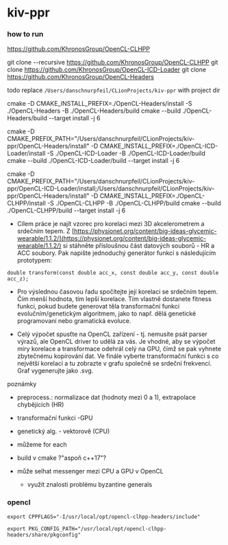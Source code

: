 # kiv-ppr

### how to run

https://github.com/KhronosGroup/OpenCL-CLHPP

git clone --recursive https://github.com/KhronosGroup/OpenCL-CLHPP
git clone https://github.com/KhronosGroup/OpenCL-ICD-Loader
git clone https://github.com/KhronosGroup/OpenCL-Headers

todo replace `/Users/danschnurpfeil/CLionProjects/kiv-ppr` with project dir

cmake -D CMAKE_INSTALL_PREFIX=./OpenCL-Headers/install -S ./OpenCL-Headers -B ./OpenCL-Headers/build
cmake --build ./OpenCL-Headers/build --target install -j 6

cmake -D CMAKE_PREFIX_PATH="/Users/danschnurpfeil/CLionProjects/kiv-ppr/OpenCL-Headers/install" -D CMAKE_INSTALL_PREFIX=./OpenCL-ICD-Loader/install -S ./OpenCL-ICD-Loader -B ./OpenCL-ICD-Loader/build
cmake --build ./OpenCL-ICD-Loader/build --target install -j 6

cmake -D CMAKE_PREFIX_PATH="/Users/danschnurpfeil/CLionProjects/kiv-ppr/OpenCL-ICD-Loader/install;/Users/danschnurpfeil/CLionProjects/kiv-ppr/OpenCL-Headers/install" -D CMAKE_INSTALL_PREFIX=./OpenCL-CLHPP/install -S ./OpenCL-CLHPP -B ./OpenCL-CLHPP/build
cmake --build ./OpenCL-CLHPP/build --target install -j 6

- Cílem práce je najít vzorec pro korelaci mezi 3D akcelerometrem a srdečním tepem. Z [https://physionet.org/content/big-ideas-glycemic-wearable/1.1.2/](https://physionet.org/content/big-ideas-glycemic-wearable/1.1.2/) si stáhněte přísloušnou část datových souborů - HR a ACC soubory. Pak napište jednoduchý generátor funkcí s následujícím prototypem:

`double transform(const double acc_x, const double acc_y, const double acc_z);`

- Pro výslednou časovou řadu spočítejte její korelaci se srdečním tepem. Čím menší hodnota, tím lepší korelace. Tím vlastně dostanete fitness funkci, pokud budete generovat těla transformační funkcí evolučním/genetickým algoritmem, jako to např. dělá genetické programovaní nebo gramatická evoluce.

- Celý výpočet spusťte na OpenCL zařízení - tj. nemusíte psát parser výrazů, ale OpenCL driver to udělá za vás. Je vhodné, aby se výpočet míry korelace a transformace odehrál celý na GPU, čímž se pak vyhnete zbytečnému kopírování dat.
Ve finále vyberte transformační funkci s co největší korelací a tu zobrazte v grafu společně se srdeční frekvencí. Graf vygenerujte jako .svg.


poznámky

- preprocess.: normalizace dat (hodnoty mezi 0 a 1), extrapolace chybějících (HR)

- transformační funkci -GPU

- genetický alg. - vektorově (CPU)

- můžeme for each

- build v cmake ?"aspoň c++17"?

- může selhat messenger mezi CPU a GPU v OpenCL
  - využít znalosti problému byzantine generals


### opencl

`export CPPFLAGS="-I/usr/local/opt/opencl-clhpp-headers/include"`


`export PKG_CONFIG_PATH="/usr/local/opt/opencl-clhpp-headers/share/pkgconfig"`


